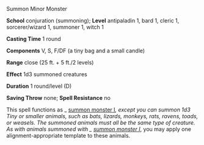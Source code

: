 Summon Minor Monster

**School** conjuration (summoning); **Level** antipaladin 1, bard 1, cleric 1, sorcerer/wizard 1, summoner 1, witch 1

**Casting Time** 1 round

**Components** V, S, F/DF (a tiny bag and a small candle)

**Range** close (25 ft. + 5 ft./2 levels)

**Effect** 1d3 summoned creatures

**Duration** 1 round/level (D)

**Saving Throw** none; **Spell Resistance** no

This spell functions as _ [summon monster I](spells/summonMonster#_summon-monster-i)_, except you can summon 1d3 Tiny or smaller animals, such as bats, lizards, monkeys, rats, ravens, toads, or weasels. The summoned animals must all be the same type of creature. As with animals summoned with _ [summon monster I](spells/summonMonster#_summon-monster-i)_, you may apply one alignment-appropriate template to these animals.

